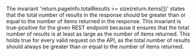 The invariant 'return.pageInfo.totalResults >= size(return.items[])' states that the total number of results in the response should be greater than or equal to the number of items returned in the response. This invariant is true-positive for the given REST endpoint because it ensures that the total number of results is at least as large as the number of items returned. This holds true for every valid request on the API, as the total number of results should always be greater than or equal to the number of items returned.
